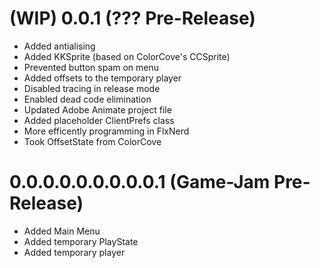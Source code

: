 # (WIP) 0.0.1 (??? Pre-Release)
- Added antialising
- Added KKSprite (based on ColorCove's CCSprite)
- Prevented button spam on menu
- Added offsets to the temporary player
- Disabled tracing in release mode
- Enabled dead code elimination
- Updated Adobe Animate project file
- Added placeholder ClientPrefs class
- More efficently programming in FlxNerd
- Took OffsetState from ColorCove
# 0.0.0.0.0.0.0.0.0.1 (Game-Jam Pre-Release)
- Added Main Menu
- Added temporary PlayState
- Added temporary player
